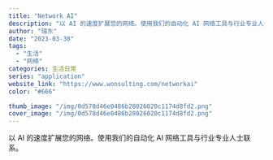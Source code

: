 ```yaml
---
title: "Network AI"
description: "以 AI 的速度扩展您的网络。使用我们的自动化 AI 网络工具与行业专业人士联系。 "
author: "瑞东"
date: "2023-03-30"
tags:
  - "生活"
  - "网络"
categories: 生活日常
series: "application"
website_link: "https://www.wonsulting.com/networkai"
color: "#666"

thumb_image: "/img/0d578d46e0486b28026020c1174d8fd2.png"
cover_image: "/img/0d578d46e0486b28026020c1174d8fd2.png"
---
```


以 AI 的速度扩展您的网络。使用我们的自动化 AI 网络工具与行业专业人士联系。 